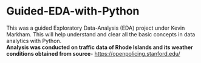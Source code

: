 # Guided-EDA-with-Python

This was a guided Exploratory Data-Analysis (EDA) project under Kevin Markham. This will help understand and clear all the basic concepts in data analytics with Python.</br>
**Analysis was conducted on traffic data of Rhode Islands and its weather conditions obtained from source**- https://openpolicing.stanford.edu/
